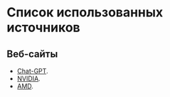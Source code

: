 # Список использованных источников

## Веб-сайты
- [Chat-GPT](https://openai.com).
- [NVIDIA](https://nvidia.com).
- [AMD](https://amd.com).
